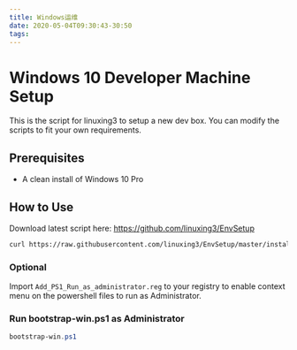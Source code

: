 ```yaml
---
title: Windows运维
date: 2020-05-04T09:30:43-30:50
tags:
---
```


# Windows 10 Developer Machine Setup

This is the script for linuxing3 to setup a new dev box. You can modify the
scripts to fit your own requirements.

## Prerequisites

- A clean install of Windows 10 Pro

## How to Use

Download latest script here: https://github.com/linuxing3/EnvSetup

```bash
curl https://raw.githubusercontent.com/linuxing3/EnvSetup/master/install.sh >> env-setup.sh | chmod +x env-setup.sh | ./env-setup --install
```

### Optional

Import `Add_PS1_Run_as_administrator.reg` to your registry to enable context menu on the powershell files to run as Administrator.

### Run bootstrap-win.ps1 as Administrator

```powershell
bootstrap-win.ps1
```